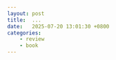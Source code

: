 ```yaml
---
layout: post
title:  ...
date:   2025-07-20 13:01:30 +0800
categories: 
    - review
    - book
---
```


